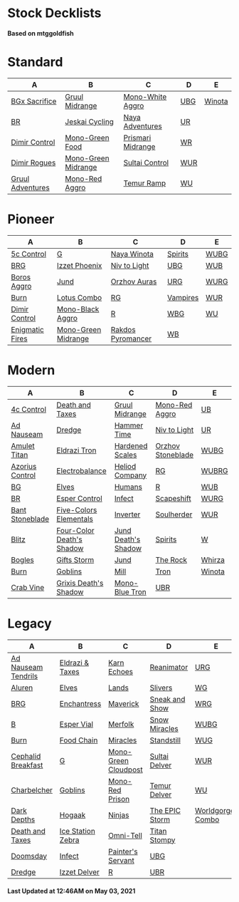 # Stock Decklists
#### Based on mtggoldfish


# Standard

|                                 A                                  |                                    B                                     |                                  C                                   |                    D                     |                       E                        |
|--------------------------------------------------------------------|--------------------------------------------------------------------------|----------------------------------------------------------------------|------------------------------------------|------------------------------------------------|
|[BGx Sacrifice](./mtggoldfish/Standard/decks/BGx_Sacrifice.md)      |[Gruul Midrange](./mtggoldfish/Standard/decks/Gruul_Midrange.md)          |[Mono-White Aggro](./mtggoldfish/Standard/decks/Mono-White_Aggro.md)  |[UBG](./mtggoldfish/Standard/decks/UBG.md)|[Winota](./mtggoldfish/Standard/decks/Winota.md)|
|[BR](./mtggoldfish/Standard/decks/BR.md)                            |[Jeskai Cycling](./mtggoldfish/Standard/decks/Jeskai_Cycling.md)          |[Naya Adventures](./mtggoldfish/Standard/decks/Naya_Adventures.md)    |[UR](./mtggoldfish/Standard/decks/UR.md)  |                                                |
|[Dimir Control](./mtggoldfish/Standard/decks/Dimir_Control.md)      |[Mono-Green Food](./mtggoldfish/Standard/decks/Mono-Green_Food.md)        |[Prismari Midrange](./mtggoldfish/Standard/decks/Prismari_Midrange.md)|[WR](./mtggoldfish/Standard/decks/WR.md)  |                                                |
|[Dimir Rogues](./mtggoldfish/Standard/decks/Dimir_Rogues.md)        |[Mono-Green Midrange](./mtggoldfish/Standard/decks/Mono-Green_Midrange.md)|[Sultai Control](./mtggoldfish/Standard/decks/Sultai_Control.md)      |[WUR](./mtggoldfish/Standard/decks/WUR.md)|                                                |
|[Gruul Adventures](./mtggoldfish/Standard/decks/Gruul_Adventures.md)|[Mono-Red Aggro](./mtggoldfish/Standard/decks/Mono-Red_Aggro.md)          |[Temur Ramp](./mtggoldfish/Standard/decks/Temur_Ramp.md)              |[WU](./mtggoldfish/Standard/decks/WU.md)  |                                                |


# Pioneer

|                                A                                |                                    B                                    |                                  C                                  |                         D                         |                     E                     |
|-----------------------------------------------------------------|-------------------------------------------------------------------------|---------------------------------------------------------------------|---------------------------------------------------|-------------------------------------------|
|[5c Control](./mtggoldfish/Pioneer/decks/5c_Control.md)          |[G](./mtggoldfish/Pioneer/decks/G.md)                                    |[Naya Winota](./mtggoldfish/Pioneer/decks/Naya_Winota.md)            |[Spirits](./mtggoldfish/Pioneer/decks/Spirits.md)  |[WUBG](./mtggoldfish/Pioneer/decks/WUBG.md)|
|[BRG](./mtggoldfish/Pioneer/decks/BRG.md)                        |[Izzet Phoenix](./mtggoldfish/Pioneer/decks/Izzet_Phoenix.md)            |[Niv to Light](./mtggoldfish/Pioneer/decks/Niv_to_Light.md)          |[UBG](./mtggoldfish/Pioneer/decks/UBG.md)          |[WUB](./mtggoldfish/Pioneer/decks/WUB.md)  |
|[Boros Aggro](./mtggoldfish/Pioneer/decks/Boros_Aggro.md)        |[Jund](./mtggoldfish/Pioneer/decks/Jund.md)                              |[Orzhov Auras](./mtggoldfish/Pioneer/decks/Orzhov_Auras.md)          |[URG](./mtggoldfish/Pioneer/decks/URG.md)          |[WURG](./mtggoldfish/Pioneer/decks/WURG.md)|
|[Burn](./mtggoldfish/Pioneer/decks/Burn.md)                      |[Lotus Combo](./mtggoldfish/Pioneer/decks/Lotus_Combo.md)                |[RG](./mtggoldfish/Pioneer/decks/RG.md)                              |[Vampires](./mtggoldfish/Pioneer/decks/Vampires.md)|[WUR](./mtggoldfish/Pioneer/decks/WUR.md)  |
|[Dimir Control](./mtggoldfish/Pioneer/decks/Dimir_Control.md)    |[Mono-Black Aggro](./mtggoldfish/Pioneer/decks/Mono-Black_Aggro.md)      |[R](./mtggoldfish/Pioneer/decks/R.md)                                |[WBG](./mtggoldfish/Pioneer/decks/WBG.md)          |[WU](./mtggoldfish/Pioneer/decks/WU.md)    |
|[Enigmatic Fires](./mtggoldfish/Pioneer/decks/Enigmatic_Fires.md)|[Mono-Green Midrange](./mtggoldfish/Pioneer/decks/Mono-Green_Midrange.md)|[Rakdos Pyromancer](./mtggoldfish/Pioneer/decks/Rakdos_Pyromancer.md)|[WB](./mtggoldfish/Pioneer/decks/WB.md)            |                                           |


# Modern

|                               A                                |                                         B                                          |                                   C                                    |                                 D                                  |                      E                       |
|----------------------------------------------------------------|------------------------------------------------------------------------------------|------------------------------------------------------------------------|--------------------------------------------------------------------|----------------------------------------------|
|[4c Control](./mtggoldfish/Modern/decks/4c_Control.md)          |[Death and Taxes](./mtggoldfish/Modern/decks/Death_and_Taxes.md)                    |[Gruul Midrange](./mtggoldfish/Modern/decks/Gruul_Midrange.md)          |[Mono-Red Aggro](./mtggoldfish/Modern/decks/Mono-Red_Aggro.md)      |[UB](./mtggoldfish/Modern/decks/UB.md)        |
|[Ad Nauseam](./mtggoldfish/Modern/decks/Ad_Nauseam.md)          |[Dredge](./mtggoldfish/Modern/decks/Dredge.md)                                      |[Hammer Time](./mtggoldfish/Modern/decks/Hammer_Time.md)                |[Niv to Light](./mtggoldfish/Modern/decks/Niv_to_Light.md)          |[UR](./mtggoldfish/Modern/decks/UR.md)        |
|[Amulet Titan](./mtggoldfish/Modern/decks/Amulet_Titan.md)      |[Eldrazi Tron](./mtggoldfish/Modern/decks/Eldrazi_Tron.md)                          |[Hardened Scales](./mtggoldfish/Modern/decks/Hardened_Scales.md)        |[Orzhov Stoneblade](./mtggoldfish/Modern/decks/Orzhov_Stoneblade.md)|[WUBG](./mtggoldfish/Modern/decks/WUBG.md)    |
|[Azorius Control](./mtggoldfish/Modern/decks/Azorius_Control.md)|[Electrobalance](./mtggoldfish/Modern/decks/Electrobalance.md)                      |[Heliod Company](./mtggoldfish/Modern/decks/Heliod_Company.md)          |[RG](./mtggoldfish/Modern/decks/RG.md)                              |[WUBRG](./mtggoldfish/Modern/decks/WUBRG.md)  |
|[BG](./mtggoldfish/Modern/decks/BG.md)                          |[Elves](./mtggoldfish/Modern/decks/Elves.md)                                        |[Humans](./mtggoldfish/Modern/decks/Humans.md)                          |[R](./mtggoldfish/Modern/decks/R.md)                                |[WUB](./mtggoldfish/Modern/decks/WUB.md)      |
|[BR](./mtggoldfish/Modern/decks/BR.md)                          |[Esper Control](./mtggoldfish/Modern/decks/Esper_Control.md)                        |[Infect](./mtggoldfish/Modern/decks/Infect.md)                          |[Scapeshift](./mtggoldfish/Modern/decks/Scapeshift.md)              |[WURG](./mtggoldfish/Modern/decks/WURG.md)    |
|[Bant Stoneblade](./mtggoldfish/Modern/decks/Bant_Stoneblade.md)|[Five-Colors Elementals](./mtggoldfish/Modern/decks/Five-Colors_Elementals.md)      |[Inverter](./mtggoldfish/Modern/decks/Inverter.md)                      |[Soulherder](./mtggoldfish/Modern/decks/Soulherder.md)              |[WUR](./mtggoldfish/Modern/decks/WUR.md)      |
|[Blitz](./mtggoldfish/Modern/decks/Blitz.md)                    |[Four-Color Death's Shadow](./mtggoldfish/Modern/decks/Four-Color_Death's_Shadow.md)|[Jund Death's Shadow](./mtggoldfish/Modern/decks/Jund_Death's_Shadow.md)|[Spirits](./mtggoldfish/Modern/decks/Spirits.md)                    |[W](./mtggoldfish/Modern/decks/W.md)          |
|[Bogles](./mtggoldfish/Modern/decks/Bogles.md)                  |[Gifts Storm](./mtggoldfish/Modern/decks/Gifts_Storm.md)                            |[Jund](./mtggoldfish/Modern/decks/Jund.md)                              |[The Rock](./mtggoldfish/Modern/decks/The_Rock.md)                  |[Whirza](./mtggoldfish/Modern/decks/Whirza.md)|
|[Burn](./mtggoldfish/Modern/decks/Burn.md)                      |[Goblins](./mtggoldfish/Modern/decks/Goblins.md)                                    |[Mill](./mtggoldfish/Modern/decks/Mill.md)                              |[Tron](./mtggoldfish/Modern/decks/Tron.md)                          |[Winota](./mtggoldfish/Modern/decks/Winota.md)|
|[Crab Vine](./mtggoldfish/Modern/decks/Crab_Vine.md)            |[Grixis Death's Shadow](./mtggoldfish/Modern/decks/Grixis_Death's_Shadow.md)        |[Mono-Blue Tron](./mtggoldfish/Modern/decks/Mono-Blue_Tron.md)          |[UBR](./mtggoldfish/Modern/decks/UBR.md)                            |                                              |


# Legacy

|                                   A                                    |                                 B                                  |                                    C                                     |                              D                               |                                 E                                  |
|------------------------------------------------------------------------|--------------------------------------------------------------------|--------------------------------------------------------------------------|--------------------------------------------------------------|--------------------------------------------------------------------|
|[Ad Nauseam Tendrils](./mtggoldfish/Legacy/decks/Ad_Nauseam_Tendrils.md)|[Eldrazi & Taxes](./mtggoldfish/Legacy/decks/Eldrazi_&_Taxes.md)    |[Karn Echoes](./mtggoldfish/Legacy/decks/Karn_Echoes.md)                  |[Reanimator](./mtggoldfish/Legacy/decks/Reanimator.md)        |[URG](./mtggoldfish/Legacy/decks/URG.md)                            |
|[Aluren](./mtggoldfish/Legacy/decks/Aluren.md)                          |[Elves](./mtggoldfish/Legacy/decks/Elves.md)                        |[Lands](./mtggoldfish/Legacy/decks/Lands.md)                              |[Slivers](./mtggoldfish/Legacy/decks/Slivers.md)              |[WG](./mtggoldfish/Legacy/decks/WG.md)                              |
|[BRG](./mtggoldfish/Legacy/decks/BRG.md)                                |[Enchantress](./mtggoldfish/Legacy/decks/Enchantress.md)            |[Maverick](./mtggoldfish/Legacy/decks/Maverick.md)                        |[Sneak and Show](./mtggoldfish/Legacy/decks/Sneak_and_Show.md)|[WRG](./mtggoldfish/Legacy/decks/WRG.md)                            |
|[B](./mtggoldfish/Legacy/decks/B.md)                                    |[Esper Vial](./mtggoldfish/Legacy/decks/Esper_Vial.md)              |[Merfolk](./mtggoldfish/Legacy/decks/Merfolk.md)                          |[Snow Miracles](./mtggoldfish/Legacy/decks/Snow_Miracles.md)  |[WUBG](./mtggoldfish/Legacy/decks/WUBG.md)                          |
|[Burn](./mtggoldfish/Legacy/decks/Burn.md)                              |[Food Chain](./mtggoldfish/Legacy/decks/Food_Chain.md)              |[Miracles](./mtggoldfish/Legacy/decks/Miracles.md)                        |[Standstill](./mtggoldfish/Legacy/decks/Standstill.md)        |[WUG](./mtggoldfish/Legacy/decks/WUG.md)                            |
|[Cephalid Breakfast](./mtggoldfish/Legacy/decks/Cephalid_Breakfast.md)  |[G](./mtggoldfish/Legacy/decks/G.md)                                |[Mono-Green Cloudpost](./mtggoldfish/Legacy/decks/Mono-Green_Cloudpost.md)|[Sultai Delver](./mtggoldfish/Legacy/decks/Sultai_Delver.md)  |[WUR](./mtggoldfish/Legacy/decks/WUR.md)                            |
|[Charbelcher](./mtggoldfish/Legacy/decks/Charbelcher.md)                |[Goblins](./mtggoldfish/Legacy/decks/Goblins.md)                    |[Mono-Red Prison](./mtggoldfish/Legacy/decks/Mono-Red_Prison.md)          |[Temur Delver](./mtggoldfish/Legacy/decks/Temur_Delver.md)    |[WU](./mtggoldfish/Legacy/decks/WU.md)                              |
|[Dark Depths](./mtggoldfish/Legacy/decks/Dark_Depths.md)                |[Hogaak](./mtggoldfish/Legacy/decks/Hogaak.md)                      |[Ninjas](./mtggoldfish/Legacy/decks/Ninjas.md)                            |[The EPIC Storm](./mtggoldfish/Legacy/decks/The_EPIC_Storm.md)|[Worldgorger Combo](./mtggoldfish/Legacy/decks/Worldgorger_Combo.md)|
|[Death and Taxes](./mtggoldfish/Legacy/decks/Death_and_Taxes.md)        |[Ice Station Zebra](./mtggoldfish/Legacy/decks/Ice_Station_Zebra.md)|[Omni-Tell](./mtggoldfish/Legacy/decks/Omni-Tell.md)                      |[Titan Stompy](./mtggoldfish/Legacy/decks/Titan_Stompy.md)    |                                                                    |
|[Doomsday](./mtggoldfish/Legacy/decks/Doomsday.md)                      |[Infect](./mtggoldfish/Legacy/decks/Infect.md)                      |[Painter's Servant](./mtggoldfish/Legacy/decks/Painter's_Servant.md)      |[UBG](./mtggoldfish/Legacy/decks/UBG.md)                      |                                                                    |
|[Dredge](./mtggoldfish/Legacy/decks/Dredge.md)                          |[Izzet Delver](./mtggoldfish/Legacy/decks/Izzet_Delver.md)          |[R](./mtggoldfish/Legacy/decks/R.md)                                      |[UBR](./mtggoldfish/Legacy/decks/UBR.md)                      |                                                                    |



#### Last Updated at 12:46AM on May 03, 2021